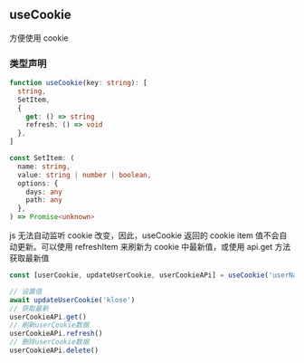## useCookie

方便使用 cookie

### 类型声明

```typescript
function useCookie(key: string): [
  string,
  SetItem,
  {
    get: () => string
    refresh: () => void
  },
]

const SetItem: (
  name: string,
  value: string | number | boolean,
  options: {
    days: any
    path: any
  },
) => Promise<unknown>
```

js 无法自动监听 cookie 改变，因此，useCookie 返回的 cookie item 值不会自动更新。可以使用 refreshItem 来刷新为 cookie 中最新值，或使用 api.get 方法获取最新值

```javascript
const [userCookie, updateUserCookie, userCookieAPi] = useCookie('userName')

// 设置值
await updateUserCookie('klose')
// 获取最新
userCookieAPi.get()
// 刷新userCookie数据
userCookieAPi.refresh()
// 删除userCookie数据
userCookieAPi.delete()
```
